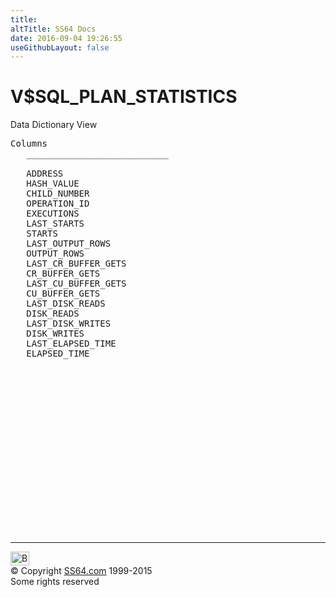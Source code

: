 ```yaml
---
title:
altTitle: SS64 Docs
date: 2016-09-04 19:26:55
useGithubLayout: false
---
```

<!-- #BeginLibraryItem "/Library/head_orav.lbi" --><!-- #EndLibraryItem --><h1>V$SQL_PLAN_STATISTICS </h1>  
 <p> Data Dictionary View </p> 
 
<pre>Columns
   ___________________________
 
   ADDRESS
   HASH_VALUE
   CHILD_NUMBER
   OPERATION_ID
   EXECUTIONS
   LAST_STARTS
   STARTS
   LAST_OUTPUT_ROWS
   OUTPUT_ROWS
   LAST_CR_BUFFER_GETS
   CR_BUFFER_GETS
   LAST_CU_BUFFER_GETS
   CU_BUFFER_GETS
   LAST_DISK_READS
   DISK_READS
   LAST_DISK_WRITES
   DISK_WRITES
   LAST_ELAPSED_TIME
   ELAPSED_TIME

</pre>
<p><b></b></p><!-- #BeginLibraryItem "/Library/foot_orad.lbi" --><p>
<!-- oracle-footer -->
<ins class="adsbygoogle" style="display:inline-block;width:300px;height:250px" data-ad-client="ca-pub-6140977852749469" data-ad-slot="4275490898"></ins>
<script>
(adsbygoogle = window.adsbygoogle || []).push({});
</script></p>
<hr>
<div id="bl" class="footer"><a href="V$SQL_PLAN_STATISTICS.html#"><img src="../images/top.png" width="30" height="22" alt="Back to the Top"></a></div>
<div id="br" class="footer, tagline">© Copyright <a href="http://ss64.com/">SS64.com</a> 1999-2015<br>
Some rights reserved</div>
<!-- #EndLibraryItem -->

